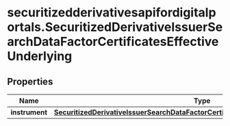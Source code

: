 # securitizedderivativesapifordigitalportals.SecuritizedDerivativeIssuerSearchDataFactorCertificatesEffectiveUnderlying

## Properties

Name | Type | Description | Notes
------------ | ------------- | ------------- | -------------
**instrument** | [**SecuritizedDerivativeIssuerSearchDataFactorCertificatesEffectiveUnderlyingInstrument**](SecuritizedDerivativeIssuerSearchDataFactorCertificatesEffectiveUnderlyingInstrument.md) |  | [optional] 


